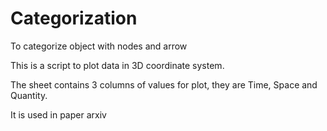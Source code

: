 # Categorization
To categorize object with nodes and arrow

This is a script to plot data in 3D coordinate system.

The sheet contains 3 columns of values for plot, they are Time, Space and Quantity.

It is used in paper arxiv
